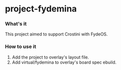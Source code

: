 # project-fydemina
### What's it
This project aimed to support Crostini with FydeOS.

### How to use it
1. Add the project to overlay's layout file.
2. Add virtual/fydemina to overlay's board spec ebuild.
